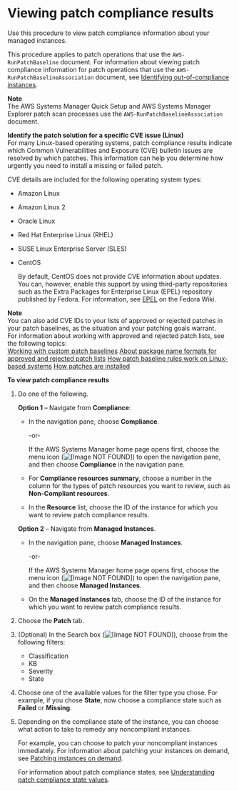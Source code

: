# Viewing patch compliance results<a name="viewing-patch-compliance-results"></a>

Use this procedure to view patch compliance information about your managed instances\.

This procedure applies to patch operations that use the `AWS-RunPatchBaseline` document\. For information about viewing patch compliance information for patch operations that use the `AWS-RunPatchBaselineAssociation` document, see [Identifying out\-of\-compliance instances](patch-compliance-identify.md)\.

**Note**  
The AWS Systems Manager Quick Setup and AWS Systems Manager Explorer patch scan processes use the `AWS-RunPatchBaselineAssociation` document\.

**Identify the patch solution for a specific CVE issue \(Linux\)**  
For many Linux\-based operating systems, patch compliance results indicate which Common Vulnerabilities and Exposure \(CVE\) bulletin issues are resolved by which patches\. This information can help you determine how urgently you need to install a missing or failed patch\.

CVE details are included for the following operating system types:
+ Amazon Linux
+ Amazon Linux 2
+ Oracle Linux
+ Red Hat Enterprise Linux \(RHEL\)
+ SUSE Linux Enterprise Server \(SLES\)
+ CentOS

  By default, CentOS does not provide CVE information about updates\. You can, however, enable this support by using third\-party repositories such as the Extra Packages for Enterprise Linux \(EPEL\) repository published by Fedora\. For information, see [EPEL](https://fedoraproject.org/wiki/EPEL) on the Fedora Wiki\.

**Note**  
You can also add CVE IDs to your lists of approved or rejected patches in your patch baselines, as the situation and your patching goals warrant\.  
For information about working with approved and rejected patch lists, see the following topics:  
[Working with custom patch baselines](sysman-patch-baseline-console.md)
[About package name formats for approved and rejected patch lists](patch-manager-approved-rejected-package-name-formats.md)
[How patch baseline rules work on Linux\-based systems](patch-manager-how-it-works-linux-rules.md)
[How patches are installed](patch-manager-how-it-works-installation.md)

**To view patch compliance results**

1. Do one of the following\.

   **Option 1** – Navigate from **Compliance**:
   + In the navigation pane, choose **Compliance**\.

     \-or\-

     If the AWS Systems Manager home page opens first, choose the menu icon \(![\[Image NOT FOUND\]](http://docs.aws.amazon.com/systems-manager/latest/userguide/images/menu-icon-small.png)\) to open the navigation pane, and then choose **Compliance** in the navigation pane\.
   + For **Compliance resources summary**, choose a number in the column for the types of patch resources you want to review, such as **Non\-Compliant resources**\.
   + In the **Resource** list, choose the ID of the instance for which you want to review patch compliance results\.

   **Option 2** – Navigate from **Managed Instances**\.
   + In the navigation pane, choose **Managed Instances**\.

     \-or\-

     If the AWS Systems Manager home page opens first, choose the menu icon \(![\[Image NOT FOUND\]](http://docs.aws.amazon.com/systems-manager/latest/userguide/images/menu-icon-small.png)\) to open the navigation pane, and then choose **Managed Instances**\.
   + On the **Managed Instances** tab, choose the ID of the instance for which you want to review patch compliance results\.

1. Choose the **Patch** tab\.

1. \(Optional\) In the Search box \(![\[Image NOT FOUND\]](http://docs.aws.amazon.com/systems-manager/latest/userguide/images/search-icon.png)\), choose from the following filters:
   + Classification
   + KB
   + Severity
   + State

1. Choose one of the available values for the filter type you chose\. For example, if you chose **State**, now choose a compliance state such as **Failed** or **Missing**\.

1. Depending on the compliance state of the instance, you can choose what action to take to remedy any noncompliant instances\.

   For example, you can choose to patch your noncompliant instances immediately\. For information about patching your instances on demand, see [Patching instances on demand](patch-on-demand.md)\.

   For information about patch compliance states, see [Understanding patch compliance state values](about-patch-compliance-states.md)\.